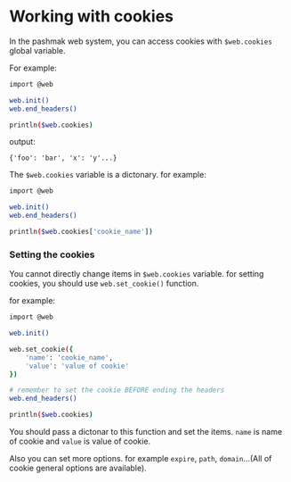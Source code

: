 # Working with cookies
In the pashmak web system, you can access cookies with `$web.cookies` global variable.

For example:

```bash
import @web

web.init()
web.end_headers()

println($web.cookies)
```

output:

```
{'foo': 'bar', 'x': 'y'...}
```

The `$web.cookies` variable is a dictonary. for example:

```bash
import @web

web.init()
web.end_headers()

println($web.cookies['cookie_name'])
```

### Setting the cookies
You cannot directly change items in `$web.cookies` variable. for setting cookies, you should use `web.set_cookie()` function.

for example:

```bash
import @web

web.init()

web.set_cookie({
    'name': 'cookie_name',
    'value': 'value of cookie'
})

# remember to set the cookie BEFORE ending the headers
web.end_headers()

println($web.cookies)
```

You should pass a dictonar to this function and set the items. `name` is name of cookie and `value` is value of cookie.

Also you can set more options. for example `expire`, `path`, `domain`...(All of cookie general options are available).
